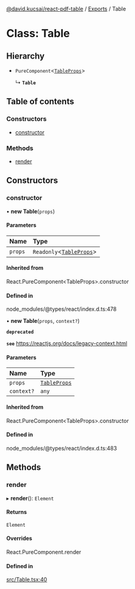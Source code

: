 [@david.kucsai/react-pdf-table](../README.md) / [Exports](../modules.md) / Table

# Class: Table

## Hierarchy

- `PureComponent`<[`TableProps`](../interfaces/TableProps.md)\>

  ↳ **`Table`**

## Table of contents

### Constructors

- [constructor](Table.md#constructor)

### Methods

- [render](Table.md#render)

## Constructors

### constructor

• **new Table**(`props`)

#### Parameters

| Name | Type |
| :------ | :------ |
| `props` | `Readonly`<[`TableProps`](../interfaces/TableProps.md)\> |

#### Inherited from

React.PureComponent<TableProps\>.constructor

#### Defined in

node_modules/@types/react/index.d.ts:478

• **new Table**(`props`, `context?`)

**`deprecated`**

**`see`** https://reactjs.org/docs/legacy-context.html

#### Parameters

| Name | Type |
| :------ | :------ |
| `props` | [`TableProps`](../interfaces/TableProps.md) |
| `context?` | `any` |

#### Inherited from

React.PureComponent<TableProps\>.constructor

#### Defined in

node_modules/@types/react/index.d.ts:483

## Methods

### render

▸ **render**(): `Element`

#### Returns

`Element`

#### Overrides

React.PureComponent.render

#### Defined in

[src/Table.tsx:40](https://github.com/dmk99/react-pdf-table/blob/ddcba28/src/Table.tsx#L40)
